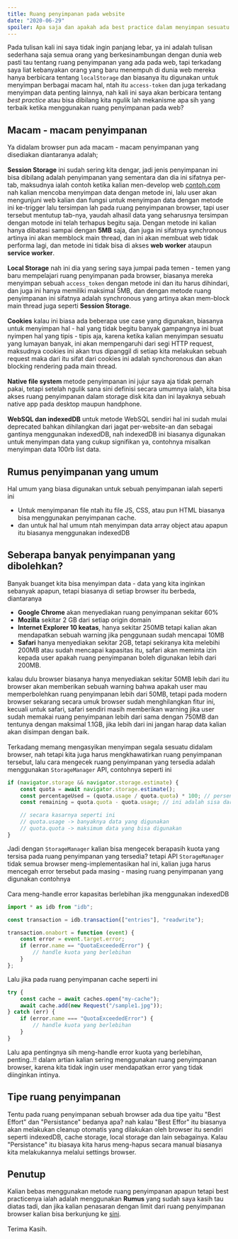 ```yaml
---
title: Ruang penyimpanan pada website
date: "2020-06-29"
spoiler: Apa saja dan apakah ada best practice dalam menyimpan sesuatu pada website?
---
```


Pada tulisan kali ini saya tidak ingin panjang lebar, ya ini adalah tulisan sederhana saja semua orang yang berkesinambungan dengan dunia web pasti tau tentang ruang penyimpanan yang ada pada web, tapi terkadang saya liat kebanyakan orang yang baru menempuh di dunia web mereka hanya berbicara tentang `localStorage` dan biasanya itu digunakan untuk menyimpan berbagai macam hal, ntah itu `access-token` dan juga terkadang menyimpan data penting lainnya, nah kali ini saya akan berbicara tentang _best practice_ atau bisa dibilang kita ngulik lah mekanisme apa sih yang terbaik ketika menggunakan ruang penyimpanan pada web?

## Macam - macam penyimpanan

Ya didalam browser pun ada macam - macam penyimpanan yang disediakan diantaranya adalah;
\
\
**Session Storage** ini sudah sering kita dengar, jadi jenis penyimpanan ini bisa dibilang adalah penyimpanan yang sementara dan dia ini sifatnya per-tab, maksudnya ialah contoh ketika kalian men-develop web [contoh.com](#) nah kalian mencoba menyimpan data dengan metode ini, lalu user akan mengunjuni web kalian dan fungsi untuk menyimpan data dengan metode ini ke-trigger lalu tersimpan lah pada ruang penyimpanan browser, tapi user tersebut mentutup tab-nya, yaudah alhasil data yang seharusnya tersimpan dengan motode ini telah terhapus begitu saja.
Dengan metode ini kalian hanya dibatasi sampai dengan **5MB** saja, dan juga ini sifatnya synchronous artinya ini akan memblock main thread, dan ini akan membuat web tidak performa lagi, dan metode ini tidak bisa di akses **web worker** ataupun **service worker**.
\
\
**Local Storage** nah ini dia yang sering saya jumpai pada temen - temen yang baru mempelajari ruang penyimpanan pada browser, biasanya mereka menyimpan sebuah `access_token` dengan metode ini dan itu harus dihindari, dan juga ini hanya memiliki maksimal 5MB, dan dengan metode ruang penyimpanan ini sifatnya adalah synchronous yang artinya akan mem-block main thread juga seperti **Session Storage**.
\
\
**Cookies** kalau ini biasa ada beberapa use case yang digunakan, biasanya untuk menyimpan hal - hal yang tidak begitu banyak gampangnya ini buat nyimpen hal yang tipis - tipis aja, karena ketika kalian menyimpan sesuatu yang lumayan banyak, ini akan mempengaruhi dari segi HTTP request, maksudnya cookies ini akan trus dipanggil di setiap kita melakukan sebuah request maka dari itu sifat dari cookies ini adalah synchoronous dan akan blocking rendering pada main thread.
\
\
**Native file system** metode penyimpanan ini jujur saya aja tidak pernah pakai, tetapi setelah ngulik sana sini definisi secara umumnya ialah, kita bisa akses ruang penyimpanan dalam storage disk kita dan ini layaknya sebuah native app pada desktop maupun handphone.
\
\
**WebSQL dan indexedDB** untuk metode WebSQL sendiri hal ini sudah mulai deprecated bahkan dihilangkan dari jagat per-website-an dan sebagai gantinya menggunakan indexedDB, nah indexedDB ini biasanya digunakan untuk menyimpan data yang cukup signifikan ya, contohnya misalkan menyimpan data 100rb list data.

## Rumus penyimpanan yang umum

Hal umum yang biasa digunakan untuk sebuah penyimpanan ialah seperti ini

- Untuk menyimpanan file ntah itu file JS, CSS, atau pun HTML biasanya bisa menggunakan penyimpanan cache.
- dan untuk hal hal umum ntah menyimpan data array object atau apapun itu biasanya menggunakan indexedDB

## Seberapa banyak penyimpanan yang dibolehkan?

Banyak buanget kita bisa menyimpan data - data yang kita inginkan sebanyak apapun, tetapi biasanya di setiap browser itu berbeda, diantaranya

- **Google Chrome** akan menyediakan ruang penyimpanan sekitar 60%
- **Mozilla** sekitar 2 GB dari setiap origin domain
- **Internet Explorer 10 keatas**, hanya sekitar 250MB tetapi kalian akan mendapatkan sebuah warning jika penggunaan sudah mencapai 10MB
- **Safari** hanya menyediakan sekitar 2GB, tetapi sekiranya kita melebihi 200MB atau sudah mencapai kapasitas itu, safari akan meminta izin kepada user apakah ruang penyimpanan boleh digunakan lebih dari 200MB.

kalau dulu browser biasanya hanya menyediakan sekitar 50MB lebih dari itu browser akan memberikan sebuah warning bahwa apakah user mau memperbolehkan ruang penyimpanan lebih dari 50MB, tetapi pada modern browser sekarang secara umuk browser sudah menghilangkan fitur ini, kecuali untuk safari, safari sendiri masih memberikan warning jika user sudah memakai ruang penyimpanan lebih dari sama dengan 750MB dan tentunya dengan maksimal 1.1GB, jika lebih dari ini jangan harap data kalian akan disimpan dengan baik.
\
\
Terkadang memang mengasyikan menyimpan segala sesuatu didalam browser, nah tetapi kita juga harus mengkhawatirkan ruang penyimpanan tersebut, lalu cara mengecek ruang penyimpanan yang tersedia adalah menggunakan `StorageManager` API, contohnya seperti ini

```js
if (navigator.storage && navigator.storage.estimate) {
	const quota = await navigator.storage.estimate();
	const percentageUsed = (quota.usage / quota.quota) * 100; // persentase penggunaan
	const remaining = quota.quota - quota.usage; // ini adalah sisa dari ruang penyimpanan

	// secara kasarnya seperti ini
	// quota.usage -> banyaknya data yang digunakan
	// quota.quota -> maksimum data yang bisa digunakan
}
```

Jadi dengan `StorageManager` kalian bisa mengecek berapasih kuota yang tersisa pada ruang penyimpanan yang tersedia? tetapi API `StorageManager` tidak semua browser meng-implementasikan hal ini, kalian juga harus mencegah error tersebut pada masing - masing ruang penyimpanan yang digunakan contohnya
\
\
Cara meng-handle error kapasitas berlebihan jika menggunakan indexedDB

```js
import * as idb from "idb";

const transaction = idb.transaction(["entries"], "readwrite");

transaction.onabort = function (event) {
	const error = event.target.error;
	if (error.name == "QuotaExceededError") {
		// handle kuota yang berlebihan
	}
};
```

Lalu jika pada ruang penyimpanan cache seperti ini

```js
try {
	const cache = await caches.open("my-cache");
	await cache.add(new Request("/sample1.jpg"));
} catch (err) {
	if (error.name === "QuotaExceededError") {
		// handle kuota yang berlebihan
	}
}
```

Lalu apa pentingnya sih meng-handle error kuota yang berlebihan, penting..!! dalam artian kalian sering menggunakan ruang penyimpanan browser, karena kita tidak ingin user mendapatkan error yang tidak diinginkan intinya.

## Tipe ruang penyimpanan

Tentu pada ruang penyimpanan sebuah browser ada dua tipe yaitu "Best Effort" dan "Persistance" bedanya apa? nah kalau "Best Effor" itu biasanya akan melakukan cleanup otomatis yang dilakukan oleh browser itu sendiri seperti indexedDB, cache storage, local storage dan lain sebagainya. Kalau "Persistance" itu biasaya kita harus meng-hapus secara manual biasanya kita melakukannya melalui settings browser.

## Penutup

Kalian bebas menggunakan metode ruang penyimpanan apapun tetapi best practicenya ialah adalah menggunakan **Rumus** yang sudah saya kasih tau diatas tadi, dan jika kalian penasaran dengan limit dari ruang penyimpanan browser kalian bisa berkunjung ke [sini](https://demo.agektmr.com/storage/).
\
\
Terima Kasih.
